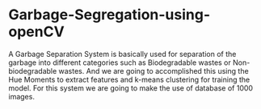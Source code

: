 # Garbage-Segregation-using-openCV
A Garbage Separation System is basically used for separation of the garbage into different  categories such as Biodegradable wastes or Non-biodegradable wastes. And we are going to  accomplished this using the Hue Moments to extract features and k-means clustering for  training the model.  For this system we are going to make the use of database of 1000 images.   
